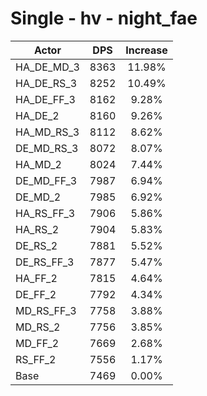 # Single - hv - night_fae
| Actor | DPS | Increase |
|---|:---:|:---:|
|HA_DE_MD_3|8363|11.98%|
|HA_DE_RS_3|8252|10.49%|
|HA_DE_FF_3|8162|9.28%|
|HA_DE_2|8160|9.26%|
|HA_MD_RS_3|8112|8.62%|
|DE_MD_RS_3|8072|8.07%|
|HA_MD_2|8024|7.44%|
|DE_MD_FF_3|7987|6.94%|
|DE_MD_2|7985|6.92%|
|HA_RS_FF_3|7906|5.86%|
|HA_RS_2|7904|5.83%|
|DE_RS_2|7881|5.52%|
|DE_RS_FF_3|7877|5.47%|
|HA_FF_2|7815|4.64%|
|DE_FF_2|7792|4.34%|
|MD_RS_FF_3|7758|3.88%|
|MD_RS_2|7756|3.85%|
|MD_FF_2|7669|2.68%|
|RS_FF_2|7556|1.17%|
|Base|7469|0.00%|
